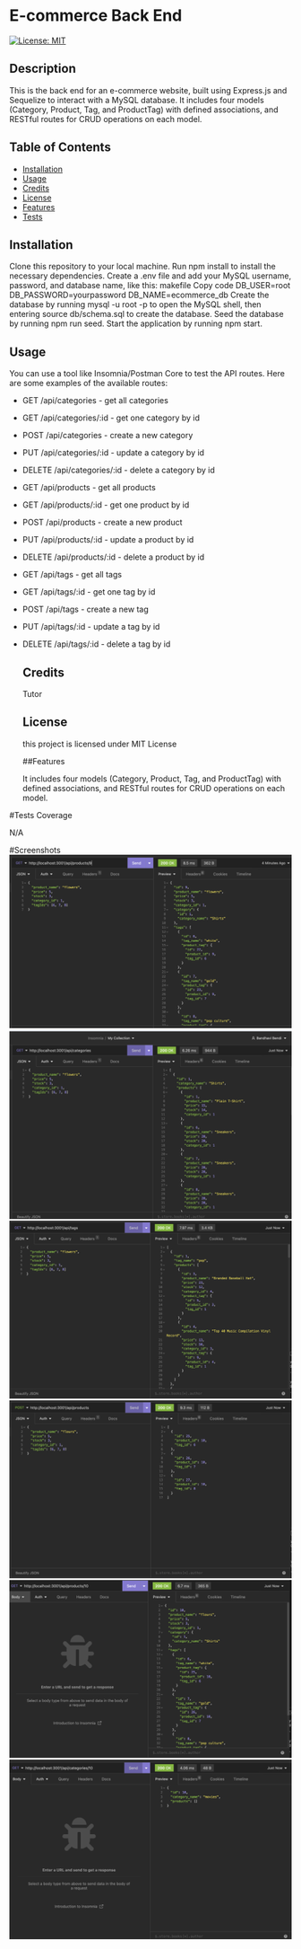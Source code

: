 # E-commerce Back End
  [![License: MIT](https://img.shields.io/badge/License-MIT-yellow.svg)](https://opensource.org/licenses/MIT)

  ## Description
  
  This is the back end for an e-commerce website, built using Express.js and Sequelize to interact with a MySQL database. It includes four models (Category, Product, Tag, and ProductTag) with defined associations, and RESTful routes for CRUD operations on each model.

  ## Table of Contents
   
  - [Installation](#installation)
  - [Usage](#usage)
  - [Credits](#credits)
  - [License](#license)
  - [Features](#features)
  - [Tests](#tests)

  ## Installation

Clone this repository to your local machine.
Run npm install to install the necessary dependencies.
Create a .env file and add your MySQL username, password, and database name, like this:
makefile
Copy code
DB_USER=root
DB_PASSWORD=yourpassword
DB_NAME=ecommerce_db
Create the database by running mysql -u root -p to open the MySQL shell, then entering source db/schema.sql to create the database.
Seed the database by running npm run seed.
Start the application by running npm start.

  ## Usage

You can use a tool like Insomnia/Postman Core to test the API routes. Here are some examples of the available routes:
* GET /api/categories - get all categories
* GET /api/categories/:id - get one category by id
* POST /api/categories - create a new category
* PUT /api/categories/:id - update a category by id
* DELETE /api/categories/:id - delete a category by id
* GET /api/products - get all products
* GET /api/products/:id - get one product by id
* POST /api/products - create a new product
* PUT /api/products/:id - update a product by id
* DELETE /api/products/:id - delete a product by id
* GET /api/tags - get all tags
* GET /api/tags/:id - get one tag by id
* POST /api/tags - create a new tag
* PUT /api/tags/:id - update a tag by id
* DELETE /api/tags/:id - delete a tag by id

  ## Credits
  Tutor

  ## License 
    this project is licensed under MIT License

  ##Features

  It includes four models (Category, Product, Tag, and ProductTag) with defined associations, and RESTful routes for CRUD operations on each model.
   
 #Tests Coverage

  N/A

  #Screenshots
  ![image](https://github.com/bbandhu/ORM-E-commerce/blob/main/Assets/Screenshot%202023-05-09%20at%202.01.09%20PM.png)
  ![image](https://github.com/bbandhu/ORM-E-commerce/blob/main/Assets/Screenshot%202023-05-09%20at%202.01.23%20PM.png)
  ![image](https://github.com/bbandhu/ORM-E-commerce/blob/main/Assets/Screenshot%202023-05-09%20at%202.01.34%20PM.png)
  ![image](https://github.com/bbandhu/ORM-E-commerce/blob/main/Assets/Screenshot%202023-05-09%20at%202.02.09%20PM.png)
  ![image](https://github.com/bbandhu/ORM-E-commerce/blob/main/Assets/Screenshot%202023-05-09%20at%202.03.12%20PM.png)
  ![image](https://github.com/bbandhu/ORM-E-commerce/blob/main/Assets/Screenshot%202023-05-09%20at%202.05.12%20PM.png)






